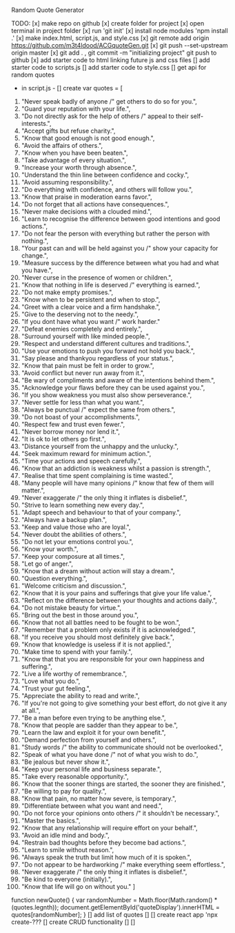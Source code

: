 Random Quote Generator

TODO:
[x] make repo on github
[x] create folder for project
[x] open terminal in project folder
[x] run 'git init'
[x] install node modules 'npm install .'
[x] make index.html, script.js, and style.css
[x] git remote add origin https://github.com/m3t4ldood/ACGquoteGen.git
[x] git push --set-upstream origin master
[x] git add . , git commit -m "initializing project" git push to github
[x] add starter code to html linking future js and css files 
[] add starter code to scripts.js
[] add starter code to style.css
[] get api for random quotes 
<!-- “Quotes are strings.”
Quotes are multiple strings that need to be stored in an array.
Every time the button gets pressed, a random whole number needs to be generated.
The number will be used as a representation of the array index number for the quote array.
Once we retrieve the randomly picked quote from the array using our randomly generated whole number, we will place it to the HTML document.  -->

- in script.js -
[] create 
var quotes = [

1. "Never speak badly of anyone /" get others to do so for you.",
2. "Guard your reputation with your life.",
3. "Do not directly ask for the help of others /" appeal to their self-interests.",
4. "Accept gifts but refuse charity.",
5. "Know that good enough is not good enough.",
6. "Avoid the affairs of others.",
7. "Know when you have been beaten.",
8. "Take advantage of every situation.",
9. "Increase your worth through absence.",
10. "Understand the thin line between confidence and cocky.",
11. "Avoid assuming responsibility.",
12. "Do everything with confidence, and others will follow you.",
13. "Know that praise in moderation earns favor.",
14. "Do not forget that all actions have consequences.",
15. "Never make decisions with a clouded mind.",
16. "Learn to recognise the difference between good intentions and good actions.",
17. "Do not fear the person with everything but rather the person with nothing.",
18. "Your past can and will be held against you /" show your capacity for change.",
19. "Measure success by the difference between what you had and what you have.",
20. "Never curse in the presence of women or children.",
21. "Know that nothing in life is deserved /" everything is earned.",
22. "Do not make empty promises.",
23. "Know when to be persistent and when to stop.",
24. "Greet with a clear voice and a firm handshake.",
25. "Give to the deserving not to the needy.",
26. "If you dont have what you want /" work harder."
27. "Defeat enemies completely and entirely.",
28. "Surround yourself with like minded people.",
29. "Respect and understand different cultures and traditions.",
30. "Use your emotions to push you forward not hold you back.",
31. "Say please and thankyou regardless of your status.",
32. "Know that pain must be felt in order to grow.",
33. "Avoid conflict but never run away from it.",
34. "Be wary of compliments and aware of the intentions behind them.",
35. "Acknowledge your flaws before they can be used against you.",
36. "If you show weakness you must also show perseverance.",
37. "Never settle for less than what you want.",
38. "Always be punctual /" expect the same from others.",
39. "Do not boast of your accomplishments.",
40. "Respect few and trust even fewer.",
41. "Never borrow money nor lend it.",
42. "It is ok to let others go first.",
43. "Distance yourself from the unhappy and the unlucky.",
44. "Seek maximum reward for minimum action.",
45. "Time your actions and speech carefully.",
46. "Know that an addiction is weakness whilst a passion is strength.",
47. "Realise that time spent complaining is time wasted.",
48. "Many people will have many opinions /" know that few of them will matter.",
49. "Never exaggerate /" the only thing it inflates is disbelief.",
50. "Strive to learn something new every day.",
51. "Adapt speech and behaviour to that of your company.",
52. "Always have a backup plan.",
53. "Keep and value those who are loyal.",
54. "Never doubt the abilities of others.",
55. "Do not let your emotions control you.",
56. "Know your worth.",
57. "Keep your composure at all times.",
58. "Let go of anger.",
59. "Know that a dream without action will stay a dream.",
60. "Question everything.",
61. "Welcome criticism and discussion.",
62. "Know that it is your pains and sufferings that give your life value.",
63. "Reflect on the difference between your thoughts and actions daily.",
64. "Do not mistake beauty for virtue.",
65. "Bring out the best in those around you.",
66. "Know that not all battles need to be fought to be won.",
67. "Remember that a problem only exists if it is acknowledged.",
68. "If you receive you should most definitely give back.",
69. "Know that knowledge is useless if it is not applied.",
70. "Make time to spend with your family.",
71. "Know that that you are responsible for your own happiness and suffering.",
72. "Live a life worthy of remembrance.",
73. "Love what you do.",
74. "Trust your gut feeling.",
75. "Appreciate the ability to read and write.",
76. "If you're not going to give something your best effort, do not give it any at all.",
77. "Be a man before even trying to be anything else.",
78. "Know that people are sadder than they appear to be.",
79. "Learn the law and exploit it for your own benefit.",
80. "Demand perfection from yourself and others.",
81. "Study words /" the ability to communicate should not be overlooked.",
82. "Speak of what you have done /" not of what you wish to do.",
83. "Be jealous but never show it.",
84. "Keep your personal life and business separate.",
85. "Take every reasonable opportunity.",
86. "Know that the sooner things are started, the sooner they are finished.",
87. "Be willing to pay for quality.",
88. "Know that pain, no matter how severe, is temporary.",
89. "Differentiate between what you want and need.",
90. "Do not force your opinions onto others /" it shouldn't be necessary.",
91. "Master the basics.",
92. "Know that any relationship will require effort on your behalf.",
93. "Avoid an idle mind and body.",
94. "Restrain bad thoughts before they become bad actions.",
95. "Learn to smile without reason.",
96. "Always speak the truth but limit how much of it is spoken.",
97. "Do not appear to be hardworking /" make everything seem effortless.",
98. "Never exaggerate /" the only thing it inflates is disbelief.",
99. "Be kind to everyone (initially).",
100. "Know that life will go on without you."
]

function newQuote() {
    var randomNumber = Math.floor(Math.random() * (quotes.legnth));
    document.getElementById('quoteDisplay').innerHTML = quotes[randomNumber];
}
[] add list of quotes
[]
[] create react app 'npx create-???
[] create CRUD functionality
[]
[]

